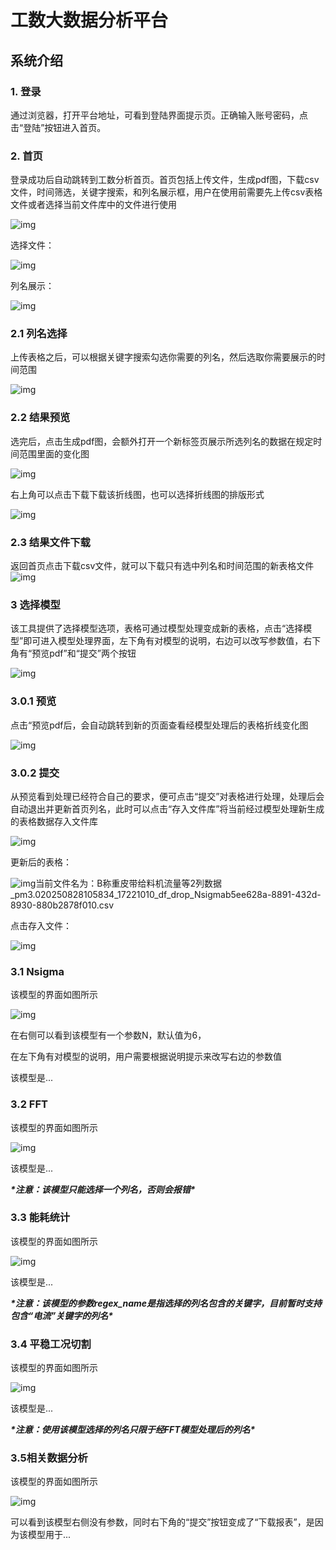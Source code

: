 # **工数大数据分析平台**



## **系统介绍**

### 1. **登录**

通过浏览器，打开平台地址，可看到登陆界面提示页。正确输入账号密码，点击“登陆”按钮进入首页。

### 2. **首页**

登录成功后自动跳转到工数分析首页。首页包括上传文件，生成pdf图，下载csv文件，时间筛选，关键字搜索，和列名展示框，用户在使用前需要先上传csv表格文件或者选择当前文件库中的文件进行使用

![img](https://github.com/Felix-D-Ace/List/blob/master/images/wps1-17563656983432.jpg)

选择文件：

![img](https://github.com/Felix-D-Ace/List/blob/master/images/wps2-17563656983444.jpg)

列名展示：



![img](https://github.com/Felix-D-Ace/List/blob/master/images/wps3-17563656983443.jpg)

### 2.1 **列名选择**

上传表格之后，可以根据关键字搜索勾选你需要的列名，然后选取你需要展示的时间范围

![img](https://github.com/Felix-D-Ace/List/blob/master/images/wps4-17563656983431.jpg)

### **2.2 结果预览**

选完后，点击生成pdf图，会额外打开一个新标签页展示所选列名的数据在规定时间范围里面的变化图



![img](https://github.com/Felix-D-Ace/List/blob/master/images/wps5-17563656983447.jpg)

右上角可以点击下载下载该折线图，也可以选择折线图的排版形式

![img](https://github.com/Felix-D-Ace/List/blob/master/images/wps6-17563656983446.jpg)

### **2.3 结果文件下载**

返回首页点击下载csv文件，就可以下载只有选中列名和时间范围的新表格文件![img](https://github.com/Felix-D-Ace/List/blob/master/images/wps7-17563656983445.jpg)

### **3 选择模型**

该工具提供了选择模型选项，表格可通过模型处理变成新的表格，点击“选择模型”即可进入模型处理界面，左下角有对模型的说明，右边可以改写参数值，右下角有“预览pdf”和“提交”两个按钮

![img](https://github.com/Felix-D-Ace/List/blob/master/images/wps8-17563656983448.jpg)

### **3.0.1 预览**

点击“预览pdf后，会自动跳转到新的页面查看经模型处理后的表格折线变化图

![img](https://github.com/Felix-D-Ace/List/blob/master/images/wps9-17563656983449.jpg)

### **3.0.2 提交**

从预览看到处理已经符合自己的要求，便可点击“提交”对表格进行处理，处理后会自动退出并更新首页列名，此时可以点击“存入文件库”将当前经过模型处理新生成的表格数据存入文件库

![img](https://github.com/Felix-D-Ace/List/blob/master/images/wps10-175636569834410.jpg)

更新后的表格：

![img](https://github.com/Felix-D-Ace/List/blob/master/images/wps11.jpg)当前文件名为：B称重皮带给料机流量等2列数据_pm3.020250828105834_17221010_df_drop_Nsigmab5ee628a-8891-432d-8930-880b2878f010.csv

点击存入文件：

![img](https://github.com/Felix-D-Ace/List/blob/master/images/wps12.jpg)



### **3.1 Nsigma**

该模型的界面如图所示

![img](https://github.com/Felix-D-Ace/List/blob/master/images/wps13.jpg)

在右侧可以看到该模型有一个参数N，默认值为6，

在左下角有对模型的说明，用户需要根据说明提示来改写右边的参数值

该模型是...



### **3.2 FFT**

该模型的界面如图所示

![img](https://github.com/Felix-D-Ace/List/blob/master/images/wps14.jpg)

该模型是...



***\*注意：该模型只能选择一个列名，否则会报错\****



### **3.3 能耗统计**

该模型的界面如图所示

![img](https://github.com/Felix-D-Ace/List/blob/master/images/wps15.jpg)

该模型是...



***\*注意：该模型的参数regex_name是指选择的列名包含的关键字，目前暂时支持包含“电流”关键字的列名\****



### **3.4 平稳工况切割**

该模型的界面如图所示



![img](https://github.com/Felix-D-Ace/List/blob/master/images/wps16.jpg)

该模型是...



***\*注意：使用该模型选择的列名只限于经FFT模型处理后的列名\****



### **3.5相关数据分析**

该模型的界面如图所示

![img](https://github.com/Felix-D-Ace/List/blob/master/images/wps17.jpg)

可以看到该模型右侧没有参数，同时右下角的“提交”按钮变成了“下载报表”，是因为该模型用于...



